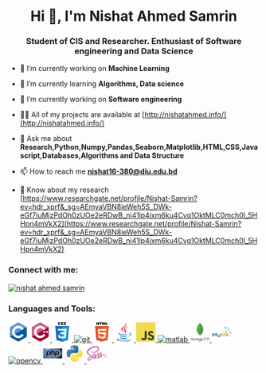 <h1 align="center">Hi 👋, I'm Nishat Ahmed Samrin</h1>
<h3 align="center">Student of CIS and Researcher. Enthusiast of Software engineering and Data Science</h3>

- 🔭 I’m currently working on **Machine Learning**

- 🌱 I’m currently learning **Algorithms, Data science**

- 👯 I’m currently working on **Software engineering**

- 👨‍💻 All of my projects are available at [http://nishatahmed.info/](http://nishatahmed.info/)

- 💬 Ask me about **Research,Python,Numpy,Pandas,Seaborn,Matplotlib,HTML,CSS,Javascript,Databases,Algorithms and Data Structure**

- 📫 How to reach me **nishat16-380@diu.edu.bd**

- 📄 Know about my research [https://www.researchgate.net/profile/Nishat-Samrin?ev=hdr_xprf&_sg=AEmyaVBN8ieWeh5S_DWk-eGf7iuMjzPdOh0zUOe2eRDwB_ni41lp4ixm6ku4Cvq1OktMLC0mch0l_5HHpn4mVkX2](https://www.researchgate.net/profile/Nishat-Samrin?ev=hdr_xprf&_sg=AEmyaVBN8ieWeh5S_DWk-eGf7iuMjzPdOh0zUOe2eRDwB_ni41lp4ixm6ku4Cvq1OktMLC0mch0l_5HHpn4mVkX2)

<h3 align="left">Connect with me:</h3>
<p align="left">
<a href="https://linkedin.com/in/nishat ahmed samrin" target="blank"><img align="center" src="https://raw.githubusercontent.com/rahuldkjain/github-profile-readme-generator/master/src/images/icons/Social/linked-in-alt.svg" alt="nishat ahmed samrin" height="30" width="40" /></a>
</p>

<h3 align="left">Languages and Tools:</h3>
<p align="left"> <a href="https://www.cprogramming.com/" target="_blank"> <img src="https://raw.githubusercontent.com/devicons/devicon/master/icons/c/c-original.svg" alt="c" width="40" height="40"/> </a> <a href="https://www.w3schools.com/cpp/" target="_blank"> <img src="https://raw.githubusercontent.com/devicons/devicon/master/icons/cplusplus/cplusplus-original.svg" alt="cplusplus" width="40" height="40"/> </a> <a href="https://www.w3schools.com/css/" target="_blank"> <img src="https://raw.githubusercontent.com/devicons/devicon/master/icons/css3/css3-original-wordmark.svg" alt="css3" width="40" height="40"/> </a> <a href="https://git-scm.com/" target="_blank"> <img src="https://www.vectorlogo.zone/logos/git-scm/git-scm-icon.svg" alt="git" width="40" height="40"/> </a> <a href="https://www.w3.org/html/" target="_blank"> <img src="https://raw.githubusercontent.com/devicons/devicon/master/icons/html5/html5-original-wordmark.svg" alt="html5" width="40" height="40"/> </a> <a href="https://www.java.com" target="_blank"> <img src="https://raw.githubusercontent.com/devicons/devicon/master/icons/java/java-original.svg" alt="java" width="40" height="40"/> </a> <a href="https://developer.mozilla.org/en-US/docs/Web/JavaScript" target="_blank"> <img src="https://raw.githubusercontent.com/devicons/devicon/master/icons/javascript/javascript-original.svg" alt="javascript" width="40" height="40"/> </a> <a href="https://www.mathworks.com/" target="_blank"> <img src="https://upload.wikimedia.org/wikipedia/commons/2/21/Matlab_Logo.png" alt="matlab" width="40" height="40"/> </a> <a href="https://www.mongodb.com/" target="_blank"> <img src="https://raw.githubusercontent.com/devicons/devicon/master/icons/mongodb/mongodb-original-wordmark.svg" alt="mongodb" width="40" height="40"/> </a> <a href="https://www.mysql.com/" target="_blank"> <img src="https://raw.githubusercontent.com/devicons/devicon/master/icons/mysql/mysql-original-wordmark.svg" alt="mysql" width="40" height="40"/> </a> <a href="https://opencv.org/" target="_blank"> <img src="https://www.vectorlogo.zone/logos/opencv/opencv-icon.svg" alt="opencv" width="40" height="40"/> </a> <a href="https://www.php.net" target="_blank"> <img src="https://raw.githubusercontent.com/devicons/devicon/master/icons/php/php-original.svg" alt="php" width="40" height="40"/> </a> <a href="https://www.python.org" target="_blank"> <img src="https://raw.githubusercontent.com/devicons/devicon/master/icons/python/python-original.svg" alt="python" width="40" height="40"/> </a> <a href="https://sass-lang.com" target="_blank"> <img src="https://raw.githubusercontent.com/devicons/devicon/master/icons/sass/sass-original.svg" alt="sass" width="40" height="40"/> </a> </p>
